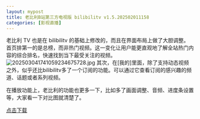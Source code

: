 ```yaml
---
layout: mypost
title: 老比利B站第三方电视版 bilibilitv v1.5.202502011158 
categories: [影视直播]
---
```


老比利 TV 也是在 bilibilitv 的基础上修改的，而且在界面布局上做了大胆调整。首页排第一的是总榜，而非热门视频。这一变化让用户能更直观地了解全站热门内容的综合排名，快速找到当下最受关注的视频。
![202503041741059234675728.jpg](https://s2.loli.net/2025/03/04/mh28AEZelLbuKn3.jpg)
其次，在[我的]里面，除了支持动态视频之外，似乎还比bilibilitv多了一个订阅的功能。可以通过它查看订阅的感兴趣的频道、话题或者系列视频。

在播放功能上，老比利的功能也更多一下，比如多了画面调整、音频、进度条设置等，大家看一下对比图就清楚了。

[点击下载][1]


  [1]: https://pan.quark.cn/s/a801bebd030a
